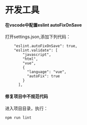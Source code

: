 # 开发工具

#### 在vscode中配置eslint autoFixOnSave

打开settings.json,添加下列代码：

```
    "eslint.autoFixOnSave": true,
    "eslint.validate": [
        "javascript",
        "html",
        "vue",
        {
          "language": "vue",
          "autoFix": true
        }
      ],
```

#### 修复项目中不规范代码

进入项目目录，执行：

```
npm run lint
```